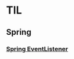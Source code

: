 # TIL
## Spring
### [Spring EventListener](https://github.com/Eom-Ti/TIL/blob/main/Spring/SpringEventListener.md)
